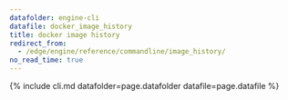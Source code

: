 ```yaml
---
datafolder: engine-cli
datafile: docker_image_history
title: docker image history
redirect_from:
  - /edge/engine/reference/commandline/image_history/
no_read_time: true
---
```

<!--
Sorry, but the contents of this page are automatically generated from
Docker's source code. If you want to suggest a change to the text that appears
here, you'll need to find the string by searching this repo:

https://github.com/docker/cli
-->

{% include cli.md datafolder=page.datafolder datafile=page.datafile %}
